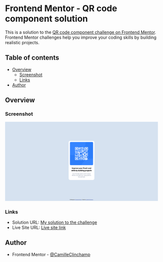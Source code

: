 # Frontend Mentor - QR code component solution

This is a solution to the [QR code component challenge on Frontend Mentor](https://www.frontendmentor.io/challenges/qr-code-component-iux_sIO_H). Frontend Mentor challenges help you improve your coding skills by building realistic projects. 

## Table of contents

- [Overview](#overview)
  - [Screenshot](#screenshot)
  - [Links](#links)
- [Author](#author)

## Overview

### Screenshot

![Screenshot of the resulting website](./images/Screenshot.png)

### Links

- Solution URL: [My solution to the challenge](https://github.com/CamilleClinchamp/Frontend-mentor_QR-code-component)
- Live Site URL: [Live site link](https://camilleclinchamp.github.io/Frontend-mentor_QR-code-component/)

## Author

- Frontend Mentor - [@CamilleClinchamp](https://www.frontendmentor.io/profile/CamilleClinchamp)
